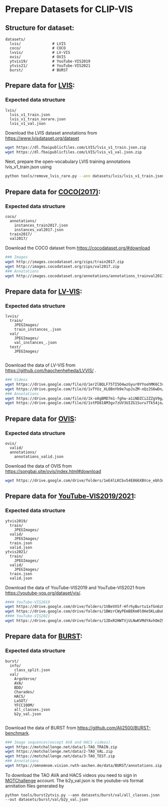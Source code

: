 # Prepare Datasets for CLIP-VIS

## Structure for dataset:
```
datasets/
  lvis/              # LVIS
  coco/              # COCO
  lvvis/             # LV-VIS
  ovis/              # OVIS
  ytvis19/           # YouTube-VIS2019
  ytvis21/           # YouTube-VIS2021
  burst/             # BURST
```
## Prepare data for [LVIS](https://www.lvisdataset.org/):

### Expected data structure

```
lvis/
  lvis_v1_train.json
  lvis_v1_train_norare.json
  lvis_v1_val.json
```
Download the LVIS dataset annotations from https://www.lvisdataset.org/dataset
```bash
wget https://dl.fbaipublicfiles.com/LVIS/lvis_v1_train.json.zip
wget https://dl.fbaipublicfiles.com/LVIS/lvis_v1_val.json.zip
```
Next, prepare the open-vocabulary LVIS training annotations lvis_v1_train.json using
```bash
python tools/remove_lvis_rare.py --ann datasets/lvis/lvis_v1_train.json
```
## Prepare data for [COCO(2017)](https://cocodataset.org/):

### Expected data structure

```
coco/
  annotations/
    instances_train2017.json
    instances_val2017.json
  train2017/
  val2017/
```
Download the COCO dataset from https://cocodataset.org/#download
```bash
### Images
wget http://images.cocodataset.org/zips/train2017.zip
wget http://images.cocodataset.org/zips/val2017.zip
### Annotations
wget http://images.cocodataset.org/annotations/annotations_trainval2017.zip
```

## Prepare data for [LV-VIS](https://github.com/haochenheheda/LVVIS/):

### Expected data structure 
```
lvvis/
  train/
    JPEGImages/
    train_instances_.json
  val/
    JPEGImages/
    val_instances_.json
  test/
    JPEGImages/
  
```
Download the data of LV-VIS from https://github.com/haochenheheda/LVVIS/ .
```bash
### Videos
wget https://drive.google.com/file/d/1er2lBQLF75TI5O4wzGyur0YYoohMK6C3view?usp=sharing
wget https://drive.google.com/file/d/1vTYUz_XLOBnYb9e7upJsZM-nQz2S6wDn/view?usp=drive_link
### Annotations
wget https://drive.google.com/file/d/1k-o8gBMD7m1-fghw-a1iNDZCi2ZZgV9g/view?usp=sharing
wget https://drive.google.com/file/d/1stPD818M3gv7zUV3UIZG1Suru7Tk54jo/view?usp=sharing
```

## Prepare data for [OVIS](https://songbai.site/ovis/):

### Expected data structure 
```
ovis/
  valid/
  annotations/
    annotations_valid.json
```
Download the data of OVIS from https://songbai.site/ovis/index.html#download

```bash
wget https://drive.google.com/drive/folders/1eE4lLKCbv54E866XBVce_ebh3oXYq99b?usp=sharing
```

## Prepare data for [YouTube-VIS2019/2021](https://youtube-vos.org/dataset/vis/):


### Expected data structure 
```
ytvis2019/
  train/
    JPEGImages/
  valid/
    JPEGImages/
  train.json
  valid.json
ytvis2021/
  train/
    JPEGImages/
  valid/
    JPEGImages/
  train.json
  valid.json
```
Download the data of YouTube-VIS2019 and YouTube-VIS2021 from https://youtube-vos.org/dataset/vis/.

```bash
#### YouTube-VIS2019
wget https://drive.google.com/drive/folders/1VBeVXSf-HfrhyBurtu1xfGn6zQ-ALpjZ?usp=sharing
wget https://drive.google.com/drive/folders/1BWzrCWyPEmBEKm0lOHe5KLuBuQxUSwqz?usp=sharing
#### YouTube-VIS2021
wget https://drive.google.com/drive/folders/12DxR2HWTVjULNwKVMdYAvhOmZ9gBxsX2?usp=sharing
```
## Prepare data for [BURST](https://github.com/Ali2500/BURST-benchmark):


### Expected data structure 
```
burst/
  info/
    class_split.json
  val/
    ArgoVerse/   
    AVA/
    BDD/                          
    Charades/                     
    HACS/                 
    LaSOT/                        
    YFCC100M/                          
    all_classes.json
    b2y_val.json
  
```
Download the data of BURST from https://github.com/Ali2500/BURST-benchmark. 

```bash
### Image sequences(except AVA and HACS videos).
wget https://motchallenge.net/data/1-TAO_TRAIN.zip
wget https://motchallenge.net/data/2-TAO_VAL.zip 
wget https://motchallenge.net/data/3-TAO_TEST.zip 
### Annotations
wget https://omnomnom.vision.rwth-aachen.de/data/BURST/annotations.zip

```
To download the TAO AVA and HACS videos you need to sign in [MOTChallenge](https://motchallenge.net/login/) account. The b2y_val.json is the youtube-vis format annitation files generated by 
```bsah
python tools/burst2ytvis.py --ann datasets/burst/val/all_classes.json --out datasets/burst/val/b2y_val.json
```